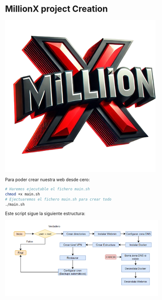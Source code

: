 # MillionX project Creation

![alt text](.images/LOGO.png)

Para poder crear nuestra web desde cero:

```bash
# Haremos ejecutable el fichero main.sh
chmod +x main.sh
# Ejectuaremos el fichero main.sh para crear todo
./main.sh
```

Este script sigue la siguiente estructura:

![alt text](.images/image.png)
